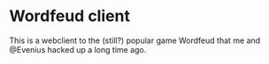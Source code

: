 # Wordfeud client

This is a webclient to the (still?) popular game Wordfeud that me and @Evenius hacked up a long time ago.
